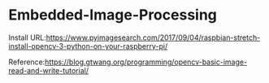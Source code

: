 # Embedded-Image-Processing

Install URL:https://www.pyimagesearch.com/2017/09/04/raspbian-stretch-install-opencv-3-python-on-your-raspberry-pi/

Reference:https://blog.gtwang.org/programming/opencv-basic-image-read-and-write-tutorial/

